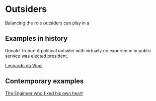 # Outsiders

Balancing the role outsiders can play in a 

## 

## Examples in history
Donald Trump: A political outsider with virtually no experience in public service was elected president.

[Leonardo da Vinci](http://www.theglobeandmail.com/report-on-business/economy/growth/how-outsiders-solve-problems-that-stump-experts/article2420003/)

## Contemporary examples

[The Engineer who fixed his own heart](https://mosaicscience.com/story/engineer-who-fixed-his-own-heart)

